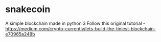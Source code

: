 # snakecoin
A simple blockchain made in python 3
Follow this original tutorial - https://medium.com/crypto-currently/lets-build-the-tiniest-blockchain-e70965a248b
